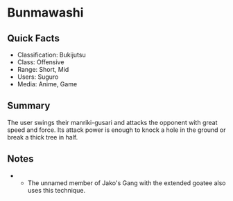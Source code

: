 # Bunmawashi

## Quick Facts
- Classification: Bukijutsu
- Class: Offensive
- Range: Short, Mid
- Users: Suguro
- Media: Anime, Game

## Summary
The user swings their manriki-gusari and attacks the opponent with great speed and force. Its attack power is enough to knock a hole in the ground or break a thick tree in half.

## Notes
- * The unnamed member of Jako's Gang with the extended goatee also uses this technique.
